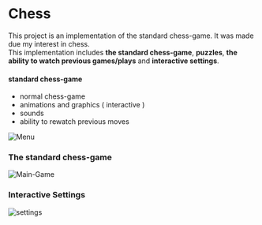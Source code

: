 
<h1>Chess</h1>

This project is an implementation of the standard chess-game. It was made due my interest in chess.  
This implementation includes **the standard chess-game**, **puzzles**, **the ability to watch previous games/plays** and **interactive settings**.


 <h4>standard chess-game</h4>

- normal chess-game
- animations and graphics ( interactive )
- sounds
- ability to rewatch previous moves


![Menu](https://github.com/BenAmSchwitzen/Chess/assets/135648700/ca29a94b-ab62-416e-9349-8674f1f674e4)

### The standard chess-game


![Main-Game](https://github.com/BenAmSchwitzen/Chess/assets/135648700/988595e8-c14f-4689-b6ea-2587fada9317)

### Interactive Settings

![settings](https://github.com/BenAmSchwitzen/Chess/assets/135648700/bbc1dbaa-83d0-4eb8-a58a-5aeab3db2f9a)
